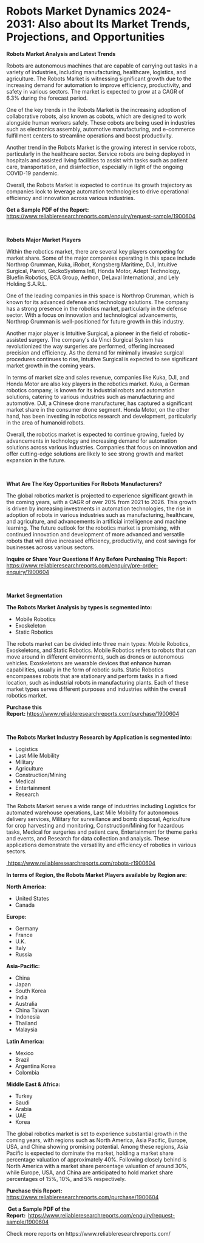 <p><h1>Robots Market Dynamics 2024-2031: Also about Its Market Trends, Projections, and Opportunities</h1></p><p><strong>Robots Market Analysis and Latest Trends</strong></p>
<p><p>Robots are autonomous machines that are capable of carrying out tasks in a variety of industries, including manufacturing, healthcare, logistics, and agriculture. The Robots Market is witnessing significant growth due to the increasing demand for automation to improve efficiency, productivity, and safety in various sectors. The market is expected to grow at a CAGR of 6.3% during the forecast period.</p><p>One of the key trends in the Robots Market is the increasing adoption of collaborative robots, also known as cobots, which are designed to work alongside human workers safely. These cobots are being used in industries such as electronics assembly, automotive manufacturing, and e-commerce fulfillment centers to streamline operations and boost productivity.</p><p>Another trend in the Robots Market is the growing interest in service robots, particularly in the healthcare sector. Service robots are being deployed in hospitals and assisted living facilities to assist with tasks such as patient care, transportation, and disinfection, especially in light of the ongoing COVID-19 pandemic.</p><p>Overall, the Robots Market is expected to continue its growth trajectory as companies look to leverage automation technologies to drive operational efficiency and innovation across various industries.</p></p>
<p><strong>Get a Sample PDF of the Report:&nbsp;</strong> <a href="https://www.reliableresearchreports.com/enquiry/request-sample/1900604">https://www.reliableresearchreports.com/enquiry/request-sample/1900604</a></p>
<p>&nbsp;</p>
<p><strong>Robots Major Market Players</strong></p>
<p><p>Within the robotics market, there are several key players competing for market share. Some of the major companies operating in this space include Northrop Grumman, Kuka, iRobot, Kongsberg Maritime, DJI, Intuitive Surgical, Parrot, GeckoSystems Intl, Honda Motor, Adept Technology, Bluefin Robotics, ECA Group, Aethon, DeLaval International, and Lely Holding S.A.R.L.</p><p>One of the leading companies in this space is Northrop Grumman, which is known for its advanced defense and technology solutions. The company has a strong presence in the robotics market, particularly in the defense sector. With a focus on innovation and technological advancements, Northrop Grumman is well-positioned for future growth in this industry.</p><p>Another major player is Intuitive Surgical, a pioneer in the field of robotic-assisted surgery. The company's da Vinci Surgical System has revolutionized the way surgeries are performed, offering increased precision and efficiency. As the demand for minimally invasive surgical procedures continues to rise, Intuitive Surgical is expected to see significant market growth in the coming years.</p><p>In terms of market size and sales revenue, companies like Kuka, DJI, and Honda Motor are also key players in the robotics market. Kuka, a German robotics company, is known for its industrial robots and automation solutions, catering to various industries such as manufacturing and automotive. DJI, a Chinese drone manufacturer, has captured a significant market share in the consumer drone segment. Honda Motor, on the other hand, has been investing in robotics research and development, particularly in the area of humanoid robots.</p><p>Overall, the robotics market is expected to continue growing, fueled by advancements in technology and increasing demand for automation solutions across various industries. Companies that focus on innovation and offer cutting-edge solutions are likely to see strong growth and market expansion in the future.</p></p>
<p>&nbsp;</p>
<p><strong>What Are The Key Opportunities For Robots Manufacturers?</strong></p>
<p><p>The global robotics market is projected to experience significant growth in the coming years, with a CAGR of over 20% from 2021 to 2026. This growth is driven by increasing investments in automation technologies, the rise in adoption of robots in various industries such as manufacturing, healthcare, and agriculture, and advancements in artificial intelligence and machine learning. The future outlook for the robotics market is promising, with continued innovation and development of more advanced and versatile robots that will drive increased efficiency, productivity, and cost savings for businesses across various sectors.</p></p>
<p><strong>Inquire or Share Your Questions If Any Before Purchasing This Report:</strong> <a href="https://www.reliableresearchreports.com/enquiry/pre-order-enquiry/1900604">https://www.reliableresearchreports.com/enquiry/pre-order-enquiry/1900604</a></p>
<p>&nbsp;</p>
<p><strong>Market Segmentation</strong></p>
<p><strong>The Robots Market Analysis by types is segmented into:</strong></p>
<p><ul><li>Mobile Robotics</li><li>Exoskeleton</li><li>Static Robotics</li></ul></p>
<p><p>The robots market can be divided into three main types: Mobile Robotics, Exoskeletons, and Static Robotics. Mobile Robotics refers to robots that can move around in different environments, such as drones or autonomous vehicles. Exoskeletons are wearable devices that enhance human capabilities, usually in the form of robotic suits. Static Robotics encompasses robots that are stationary and perform tasks in a fixed location, such as industrial robots in manufacturing plants. Each of these market types serves different purposes and industries within the overall robotics market.</p></p>
<p><strong>Purchase this Report:&nbsp;</strong><a href="https://www.reliableresearchreports.com/purchase/1900604">https://www.reliableresearchreports.com/purchase/1900604</a></p>
<p>&nbsp;</p>
<p><strong>The Robots Market Industry Research by Application is segmented into:</strong></p>
<p><ul><li>Logistics</li><li>Last Mile Mobility</li><li>Military</li><li>Agriculture</li><li>Construction/Mining</li><li>Medical</li><li>Entertainment</li><li>Research</li></ul></p>
<p><p>The Robots Market serves a wide range of industries including Logistics for automated warehouse operations, Last Mile Mobility for autonomous delivery services, Military for surveillance and bomb disposal, Agriculture for crop harvesting and monitoring, Construction/Mining for hazardous tasks, Medical for surgeries and patient care, Entertainment for theme parks and events, and Research for data collection and analysis. These applications demonstrate the versatility and efficiency of robotics in various sectors.</p></p>
<p><a href="https://www.reliableresearchreports.com/robots-r1900604">&nbsp;https://www.reliableresearchreports.com/robots-r1900604</a></p>
<p><strong>In terms of Region, the Robots Market Players available by Region are:</strong></p>
<p>
    <p> <strong> North America: </strong>
        <ul>
            <li>United States</li>
            <li>Canada</li>
        </ul>
        </p> 
    <p> <strong> Europe: </strong>
        <ul>
            <li>Germany</li>
            <li>France</li>
            <li>U.K.</li>
            <li>Italy</li>
            <li>Russia</li>
        </ul>
        </p> 
    <p> <strong> Asia-Pacific: </strong>
        <ul>
            <li>China</li>
            <li>Japan</li>
            <li>South Korea</li>
            <li>India</li>
            <li>Australia</li>
            <li>China Taiwan</li>
            <li>Indonesia</li>
            <li>Thailand</li>
            <li>Malaysia</li>
        </ul>
        </p> 
    <p> <strong> Latin America: </strong>
        <ul>
            <li>Mexico</li>
            <li>Brazil</li>
            <li>Argentina Korea</li>
            <li>Colombia</li>
        </ul>
        </p> 
    <p> <strong> Middle East & Africa: </strong>
        <ul>
            <li>Turkey</li>
            <li>Saudi</li>
            <li>Arabia</li>
            <li>UAE</li>
            <li>Korea</li>
        </ul>
    </p>
    </p>
<p><p>The global robotics market is set to experience substantial growth in the coming years, with regions such as North America, Asia Pacific, Europe, USA, and China showing promising potential. Among these regions, Asia Pacific is expected to dominate the market, holding a market share percentage valuation of approximately 40%. Following closely behind is North America with a market share percentage valuation of around 30%, while Europe, USA, and China are anticipated to hold market share percentages of 15%, 10%, and 5% respectively.</p></p>
<p><strong>Purchase this Report: </strong><a href="https://www.reliableresearchreports.com/purchase/1900604">https://www.reliableresearchreports.com/purchase/1900604</a></p>
<p>&nbsp;<strong>Get a Sample PDF of the Report:&nbsp;&nbsp;</strong><a href="https://www.reliableresearchreports.com/enquiry/request-sample/1900604">https://www.reliableresearchreports.com/enquiry/request-sample/1900604</a></p>
<p><strong></strong></p>
<p>Check more reports on https://www.reliableresearchreports.com/</p>
